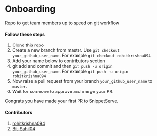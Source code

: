 # Onboarding
Repo to get team members up to speed on git workflow

#### Follow these steps
1. Clone this repo
2. Create a new branch from master. Use `git checkout your_github_user_name`. For example `git checkout rohitkrishna094`
3. Add your name below to contributors section
4. git add and commit and then `git push -u origin your_github_user_name`. For example `git push -u origin rohitkrishna094`
5. Now raise a pull request from your branch `your_github_user_name` to `master`.
6. Wait for someone to approve and merge your PR.

Congrats you have made your first PR to SnippetServe.

#### Contributors
1. [rohitkrishna094](https://github.com/rohitkrishna094)
2. [Bit-Sahil04](https://github.com/Bit-Sahil04)

